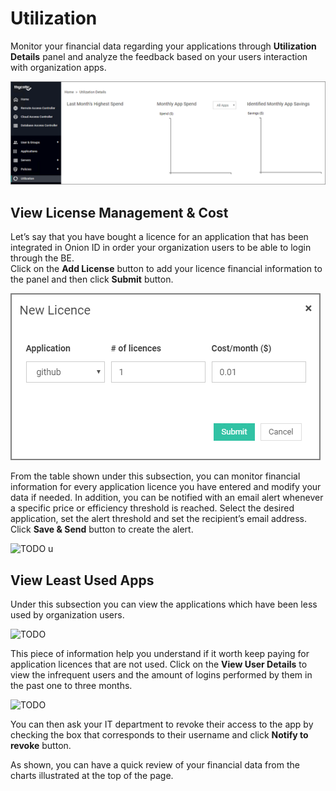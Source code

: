 [title]: # (Utilization)
[tags]: # (thycotic access control)
[priority]: # (7)
# Utilization

Monitor your financial data regarding your applications through __Utilization Details__ panel and analyze the feedback based on your users interaction with organization apps.

![TODO](images/util.png "Utilization")
  
## View License Management & Cost

Let’s say that you have bought a licence for an application that has been integrated in Onion ID in order your organization users to be able to login through the BE.  
Click on the __Add License__ button to add your licence financial information to the panel and then click __Submit__ button. 

![TODO](images/add-license.png "Add license")

From the table shown under this subsection, you can monitor financial information for every application licence you have entered and modify your data if needed.
In addition, you can be notified with an email alert whenever a specific price or efficiency threshold is reached. Select the desired application, set the alert threshold and set the recipient’s email address. Click __Save & Send__ button to create the alert.

![TODO](images/license-mgmt.png "License Management & Cost")
u
##  View Least Used Apps

Under this subsection you can view the applications which have been less used by organization users.

![TODO](images/least-used.png "Least used apps")

This piece of information help you understand if it worth keep paying for application licences that are not used. Click on the __View User Details__ to view the infrequent users and the amount of logins performed by them in the past one to three months.

![TODO](images/infrequent-users.png "Infrequent users")

 You can then ask your IT department to revoke their access to the app by checking the box that corresponds to their username and click __Notify to revoke__ button.

As shown, you can have a quick review of your financial data from the charts illustrated at the top of the page.
